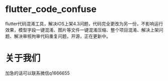 # flutter_code_confuse
flutter代码混淆工具，解决iOS上架4.3问题，代码完全更改为另一份，不影响运行效果，模型字段一键混淆、图片等文件一键混淆压缩、整个项目混淆、解决上架问题、解决审核拘审代码重复问题，开源，正在更新中。

# 关于我们
加急的话可以联系微信q1666655
